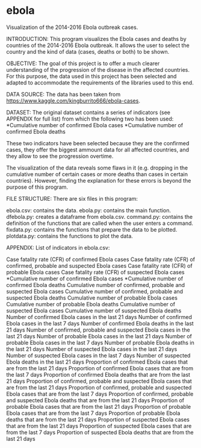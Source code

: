 # ebola
Visualization of the 2014-2016 Ebola outbreak cases.

INTRODUCTION:
This program visualizes the Ebola cases and deaths by countries of the 2014-2016 Ebola outbreak. It allows the user to select
the country and the kind of data (cases, deaths or both) to be shown.

OBJECTIVE:
The goal of this project is to offer a much clearer understanding of the progression of the disease in the affected countries. 
For this purpose, the data used in this project has been selected and adapted to accommodate the requirements of the libraries 
used to this end.

DATA SOURCE:
The data has been taken from https://www.kaggle.com/kingburrito666/ebola-cases. 

DATASET: 
The original dataset contains a series of indicators (see APPENDIX for full list) from which the following two has been used: 
*Cumulative number of confirmed Ebola cases
*Cumulative number of confirmed Ebola deaths

These two indicators have been selected because they are the confirmed cases, they offer the biggest ammount data for all affected
countries, and they allow to see the progression overtime.

The visualization of the data reveals some flaws in it (e.g. dropping in the cumulative number of certain cases or more deaths
than cases in certain countries). However, finding the explanation for these errors is beyond the purpose of this program.

FILE STRUCTURE:
There are six files in this program:

ebola.csv: contains the data.
ebola.py: contains the main function.
dfebola.py: creates a dataframe from ebola.csv.
command.py: contains the definition of the functions that are called when the user enters a command.
fixdata.py: contains the functions that prepare the data to be plotted.
plotdata.py: contains the functions to plot the data.

APPENDIX:
List of indicators in ebola.csv:

Case fatality rate (CFR) of confirmed Ebola cases
Case fatality rate (CFR) of confirmed, probable and suspected Ebola cases
Case fatality rate (CFR) of probable Ebola cases
Case fatality rate (CFR) of suspected Ebola cases
*Cumulative number of confirmed Ebola cases
*Cumulative number of confirmed Ebola deaths
Cumulative number of confirmed, probable and suspected Ebola cases
Cumulative number of confirmed, probable and suspected Ebola deaths
Cumulative number of probable Ebola cases
Cumulative number of probable Ebola deaths
Cumulative number of suspected Ebola cases
Cumulative number of suspected Ebola deaths
Number of confirmed Ebola cases in the last 21 days
Number of confirmed Ebola cases in the last 7 days
Number of confirmed Ebola deaths in the last 21 days
Number of confirmed, probable and suspected Ebola cases in the last 21 days
Number of probable Ebola cases in the last 21 days
Number of probable Ebola cases in the last 7 days
Number of probable Ebola deaths in the last 21 days
Number of suspected Ebola cases in the last 21 days
Number of suspected Ebola cases in the last 7 days
Number of suspected Ebola deaths in the last 21 days
Proportion of confirmed Ebola cases that are from the last 21 days
Proportion of confirmed Ebola cases that are from the last 7 days
Proportion of confirmed Ebola deaths that are from the last 21 days
Proportion of confirmed, probable and suspected Ebola cases that are from the last 21 days
Proportion of confirmed, probable and suspected Ebola cases that are from the last 7 days
Proportion of confirmed, probable and suspected Ebola deaths that are from the last 21 days
Proportion of probable Ebola cases that are from the last 21 days
Proportion of probable Ebola cases that are from the last 7 days
Proportion of probable Ebola deaths that are from the last 21 days
Proportion of suspected Ebola cases that are from the last 21 days
Proportion of suspected Ebola cases that are from the last 7 days
Proportion of suspected Ebola deaths that are from the last 21 days
